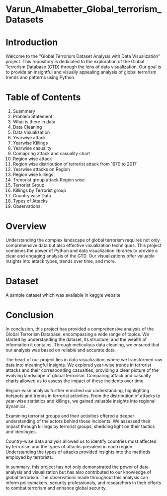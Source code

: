 # Varun_Almabetter_Global_terrorism_Datasets

# Introduction
Welcome to the "Global Terrorism Dataset Analysis with Data Visualization" project. This repository is dedicated to the exploration of the Global Terrorism Database (GTD) through the lens of data visualization. Our goal is to provide an insightful and visually appealing analysis of global terrorism trends and patterns using Python.

# Table of Contents
1. Suammary
2. Problem Statement
3. What is there in data
4. Data Cleaning
5. Data Visualization
6. Yearwise attack
7. Yearwise Killings
8. Yearwise casuality
9. Comapring attack and casuality chart
10. Region wise attack
11. Region wise distribution of terrerist attack from 1970 to 2017
12. Yearwise attacks on Region
13. Region wise killings
14. Treeorist group attack Region wise
15. Terrorist Group
16. Killings by Terrorist group
17. Country wise Data
18. Types of Attacks
19. Observations.

# Overview
Understanding the complex landscape of global terrorism requires not only comprehensive data but also effective visualization techniques. This project combines the power of Python and data visualization libraries to provide a clear and engaging analysis of the GTD. Our visualizations offer valuable insights into attack types, trends over time, and more.

# Dataset
A sample dataset which was available in kaggle website

# Conclusion
In conclusion, this project has provided a comprehensive analysis of the Global Terrorism Database, encompassing a wide range of topics. We started by understanding the dataset, its structure, and the wealth of information it contains. Through meticulous data cleaning, we ensured that our analysis was based on reliable and accurate data.

The heart of our project lies in data visualization, where we transformed raw data into meaningful insights. We explored year-wise trends in terrorist attacks and their corresponding casualties, providing a clear picture of the evolving landscape of global terrorism. Comparing attack and casualty charts allowed us to assess the impact of these incidents over time.

Region-wise analysis further enriched our understanding, highlighting hotspots and trends in terrorist activities. From the distribution of attacks to year-wise statistics and killings, we gained valuable insights into regional dynamics.

Examining terrorist groups and their activities offered a deeper understanding of the actors behind these incidents. We assessed their impact through killings by terrorist groups, shedding light on their tactics and ideologies.

Country-wise data analysis allowed us to identify countries most affected by terrorism and the types of attacks prevalent in each region. Understanding the types of attacks provided insights into the methods employed by terrorists.

In summary, this project has not only demonstrated the power of data analysis and visualization but has also contributed to our knowledge of global terrorism. The observations made throughout this analysis can inform policymakers, security professionals, and researchers in their efforts to combat terrorism and enhance global security.


    
